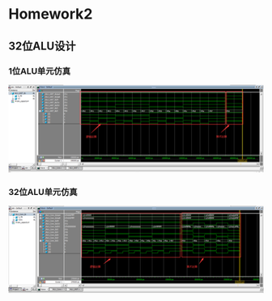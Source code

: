 # Homework2

## 32位ALU设计

### 1位ALU单元仿真

![](../0.Images/hw2-p1.png)

### 32位ALU单元仿真

![](../0.Images/hw2-p2.png)
